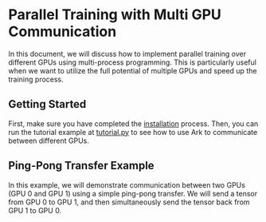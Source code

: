 # Parallel Training with Multi GPU Communication

In this document, we will discuss how to implement parallel training over different GPUs using multi-process programming. This is particularly useful when we want to utilize the full potential of multiple GPUs and speed up the training process.

## Getting Started

First, make sure you have completed the [installation](./install.md) process. Then, you can run the tutorial example at [tutorial.py](../examples/tutorial/tutorial.py) to see how to use Ark to communicate between different GPUs.

## Ping-Pong Transfer Example

In this example, we will demonstrate communication between two GPUs (GPU 0 and GPU 1) using a simple ping-pong transfer. We will send a tensor from GPU 0 to GPU 1, and then simultaneously send the tensor back from GPU 1 to GPU 0.